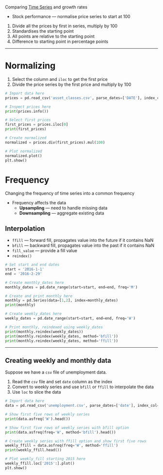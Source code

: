 Comparing [Time Series](Time%20Series.md) and growth rates

- Stock performance — normalise price series to start at 100

1. Divide all the prices by first in series, multiply by 100
2. Standardises the starting point
3. All points are relative to the starting point
4. Difference to starting point in percentage points

---

# Normalizing
1. Select the column and `iloc` to get the first price
2. Divide the price series by the first price and multiply by 100

```python
# Import data here
prices = pd.read_csv('asset_classes.csv', parse_dates=['DATE'], index_col='DATE')

# Inspect prices here
print(prices.info())

# Select first prices
first_prices = prices.iloc[0]
print(first_prices)

# Create normalized
normalized = prices.div(first_prices).mul(100)

# Plot normalized
normalized.plot()
plt.show()
```

# Frequency
Changing the frequency of time series into a common frequency
- Frequency affects the data
	- **Upsampling** — need to handle missing data
	- **Downsampling** — aggregate existing data

## Interpolation
- `ffill` — forward fill, propagates value into the future if it contains NaN
- `bfill` — backward fill, propagates value into the past if it contains NaN
- `fill_value` — provide a fill value
- `reindex()`

```python
# Set start and end dates
start = '2016-1-1'
end = '2016-2-29'

# Create monthly_dates here
monthly_dates = pd.date_range(start=start, end=end, freq='M')

# Create and print monthly here
monthly = pd.Series(data=[1,2], index=monthly_dates)
print(monthly)

# Create weekly_dates here
weekly_dates = pd.date_range(start=start, end=end, freq='W')

# Print monthly, reindexed using weekly_dates
print(monthly.reindex(weekly_dates))
print(monthly.reindex(weekly_dates, method='bfill'))
print(monthly.reindex(weekly_dates, method='ffill'))
```

---

## Creating weekly and monthly data

Suppose we have a `csv` file of unemployment data.
1. Read the `csv` file and set `date` column as the index
2. Convert to weekly series and use `bfill` or `ffill` to interpolate the data
3. Use `loc` to slice the data

```python
# Import data here
data = pd.read_csv('unemployment.csv', parse_dates=['date'], index_col='date')

# Show first five rows of weekly series
print(data.asfreq('W').head())

# Show first five rows of weekly series with bfill option
print(data.asfreq(freq='W', method='bfill').head())

# Create weekly series with ffill option and show first five rows
weekly_ffill = data.asfreq(freq='W', method='ffill')
print(weekly_ffill.head())

# Plot weekly_fill starting 2015 here
weekly_ffill.loc['2015':].plot()
plt.show()
```